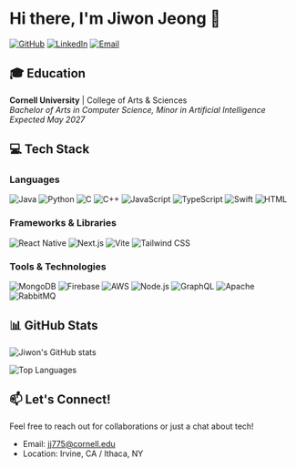 # Hi there, I'm Jiwon Jeong 👋

[![GitHub](https://img.shields.io/badge/GitHub-JiwonJeong414-181717?style=flat&logo=github)](https://github.com/JiwonJeong414)
[![LinkedIn](https://img.shields.io/badge/LinkedIn-Jiwon_Jeong-0A66C2?style=flat&logo=linkedin)](https://www.linkedin.com/in/jiwonjeong/)
[![Email](https://img.shields.io/badge/Email-jj775@cornell.edu-D14836?style=flat&logo=gmail)](mailto:jj775@cornell.edu)

## 🎓 Education

**Cornell University** | College of Arts & Sciences  
*Bachelor of Arts in Computer Science, Minor in Artificial Intelligence*  
*Expected May 2027*

## 💻 Tech Stack

### Languages
![Java](https://img.shields.io/badge/Java-ED8B00?style=for-the-badge&logo=java&logoColor=white)
![Python](https://img.shields.io/badge/Python-3776AB?style=for-the-badge&logo=python&logoColor=white)
![C](https://img.shields.io/badge/C-00599C?style=for-the-badge&logo=c&logoColor=white)
![C++](https://img.shields.io/badge/C++-00599C?style=for-the-badge&logo=cplusplus&logoColor=white)
![JavaScript](https://img.shields.io/badge/JavaScript-F7DF1E?style=for-the-badge&logo=javascript&logoColor=black)
![TypeScript](https://img.shields.io/badge/TypeScript-3178C6?style=for-the-badge&logo=typescript&logoColor=white)
![Swift](https://img.shields.io/badge/Swift-FA7343?style=for-the-badge&logo=swift&logoColor=white)
![HTML](https://img.shields.io/badge/HTML-E34F26?style=for-the-badge&logo=html5&logoColor=white)

### Frameworks & Libraries
![React Native](https://img.shields.io/badge/React_Native-20232A?style=for-the-badge&logo=react&logoColor=61DAFB)
![Next.js](https://img.shields.io/badge/Next.js-000000?style=for-the-badge&logo=next.js&logoColor=white)
![Vite](https://img.shields.io/badge/Vite-646CFF?style=for-the-badge&logo=vite&logoColor=white)
![Tailwind CSS](https://img.shields.io/badge/Tailwind_CSS-38B2AC?style=for-the-badge&logo=tailwind-css&logoColor=white)

### Tools & Technologies
![MongoDB](https://img.shields.io/badge/MongoDB-47A248?style=for-the-badge&logo=mongodb&logoColor=white)
![Firebase](https://img.shields.io/badge/Firebase-FFCA28?style=for-the-badge&logo=firebase&logoColor=black)
![AWS](https://img.shields.io/badge/AWS-232F3E?style=for-the-badge&logo=amazon-aws&logoColor=white)
![Node.js](https://img.shields.io/badge/Node.js-339933?style=for-the-badge&logo=node.js&logoColor=white)
![GraphQL](https://img.shields.io/badge/GraphQL-E10098?style=for-the-badge&logo=graphql&logoColor=white)
![Apache](https://img.shields.io/badge/Apache-D22128?style=for-the-badge&logo=apache&logoColor=white)
![RabbitMQ](https://img.shields.io/badge/RabbitMQ-FF6600?style=for-the-badge&logo=rabbitmq&logoColor=white)

## 📊 GitHub Stats

![Jiwon's GitHub stats](https://github-readme-stats.vercel.app/api?username=JiwonJeong414&show_icons=true&theme=tokyonight)

![Top Languages](https://github-readme-stats.vercel.app/api/top-langs/?username=JiwonJeong414&layout=compact&theme=tokyonight)

## 📫 Let's Connect!
Feel free to reach out for collaborations or just a chat about tech!
- Email: [jj775@cornell.edu](mailto:jj775@cornell.edu)
- Location: Irvine, CA / Ithaca, NY
